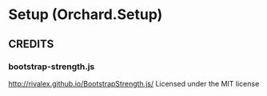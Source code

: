 # Setup (Orchard.Setup)

## CREDITS

### bootstrap-strength.js
http://rivalex.github.io/BootstrapStrength.js/
Licensed under the MIT license